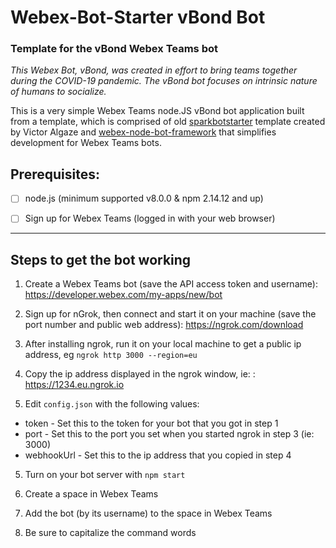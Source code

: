 # Webex-Bot-Starter vBond Bot

### Template for the vBond Webex Teams bot

*This Webex Bot, vBond, was created in effort to bring teams together during the COVID-19 pandemic. The vBond bot focuses on intrinsic nature of humans to socialize.*

This is a very simple Webex Teams node.JS vBond bot application built from a template, which is comprised of old [sparkbotstarter](https://github.com/valgaze/sparkbotstarter) template created by Victor Algaze and [webex-node-bot-framework](https://github.com/webex/webex-bot-node-framework) that simplifies development for Webex Teams bots.


## Prerequisites:

- [ ] node.js (minimum supported v8.0.0 & npm 2.14.12 and up)

- [ ] Sign up for Webex Teams (logged in with your web browser)


----

## Steps to get the bot working

1. Create a Webex Teams bot (save the API access token and username): https://developer.webex.com/my-apps/new/bot

2. Sign up for nGrok, then connect and start it on your machine (save the port number and public web address): https://ngrok.com/download

3. After installing ngrok, run it on your local machine to get a public ip address, eg `ngrok http 3000 --region=eu`
 
4. Copy the ip address displayed in the ngrok window, ie: : https://1234.eu.ngrok.io

5. Edit  `config.json` with the following values:

* token - Set this to the token for your bot that you got in step 1
* port - Set this to the port you set when you started ngrok in step 3 (ie: 3000)
* webhookUrl - Set this to the ip address that you copied in step 4

5. Turn on your bot server with ```npm start```

6. Create a space in Webex Teams

7. Add the bot (by its username) to the space in Webex Teams

8. Be sure to capitalize the command words
